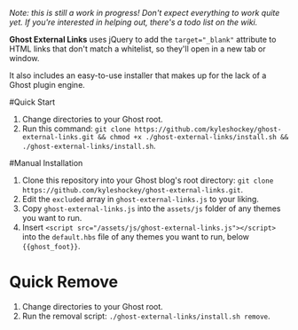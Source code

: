 *Note: this is still a work in progress! Don't expect everything to work quite yet. If you're interested in helping out, there's a todo list on the wiki.*

**Ghost External Links** uses jQuery to add the `target="_blank"` attribute to HTML links that don't match a whitelist, so they'll open in a new tab or window.

It also includes an easy-to-use installer that makes up for the lack of a Ghost plugin engine.

#Quick Start
1. Change directories to your Ghost root.
2. Run this command: `git clone https://github.com/kyleshockey/ghost-external-links.git && chmod +x ./ghost-external-links/install.sh && ./ghost-external-links/install.sh`.

#Manual Installation
1. Clone this repository into your Ghost blog's root directory: `git clone https://github.com/kyleshockey/ghost-external-links.git`.
2. Edit the `excluded` array in `ghost-external-links.js` to your liking.
3. Copy `ghost-external-links.js` into the `assets/js` folder of any themes you want to run.
4. Insert `<script src="/assets/js/ghost-external-links.js"></script>` into the `default.hbs` file of any themes you want to run, below `{{ghost_foot}}`.

# Quick Remove
1. Change directories to your Ghost root.
2. Run the removal script: `./ghost-external-links/install.sh remove`.
